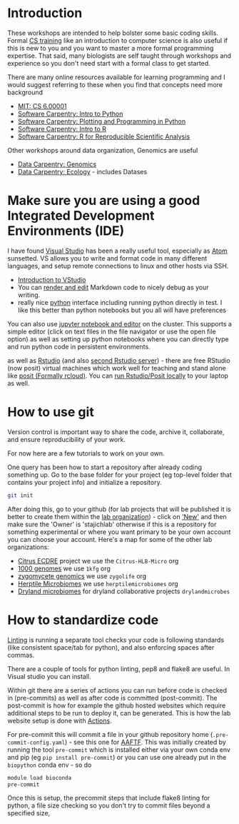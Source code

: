 Introduction
===
These workshops are intended to help bolster some basic coding skills. Formal [CS training](https://www1.cs.ucr.edu/undergraduate/course-descriptions#CS009A) like an introduction to computer science is also useful if this is new to you and you want to master a more formal programming expertise. That said, many biologists are self taught through workshops and experience so you don't need start with a formal class to get started.

There are many online resources available for learning programming and I would suggest referring to these when you find that concepts need more background
* [MIT: CS 6.00001](https://ocw.mit.edu/courses/6-0001-introduction-to-computer-science-and-programming-in-python-fall-2016/)
* [Software Carpentry: Intro to Python](https://swcarpentry.github.io/python-novice-inflammation/)
* [Software Carpentry: Plotting and Programming in Python](http://swcarpentry.github.io/python-novice-gapminder/)
* [Software Carpentry: Intro to R](http://swcarpentry.github.io/r-novice-inflammation/)
* [Software Carpentry: R for Reproducible Scientific Analysis](https://swcarpentry.github.io/r-novice-gapminder/)

Other workshops around data organization, Genomics are useful
* [Data Carpentry: Genomics](https://datacarpentry.org/lessons/#genomics-workshop)
* [Data Carpentry: Ecology](https://datacarpentry.org/lessons/#ecology-workshop) - includes Datases

Make sure you are using a good Integrated Development Environments (IDE)
===

I have found [Visual Studio](https://code.visualstudio.com/) has been a really useful tool, especially as [Atom](https://atom.io) sunsetted.  VS allows you to write and format code in many different languages, and setup remote connections to linux and other hosts via SSH.  

* [Introduction to VStudio](https://code.visualstudio.com/docs)
* You can [render and edit](https://code.visualstudio.com/docs/languages/markdown) Markdown code to nicely debug as your writing.
* really nice [python](https://code.visualstudio.com/docs/languages/python) interface including running python directly in test. I like this better than python notebooks but you all will have preferences

You can also use [jupyter notebook and editor](https://jupyter.hpcc.ucr.edu) on the cluster. This supports a simple editor (click on text files in the file navigator or use the open file option) as well as setting up python notebooks where you can directly type and run python code in persistent environments. 


as well as [Rstudio](https://rstudio.hpcc.ucr.edu) (and also [second Rstudio server](https://rstudio2.hpcc.ucr.edu)) - there are free RStudio (now posit) virtual machines which work well for teaching and stand alone like [posit (Formally rcloud)](https://posit.cloud/). You can [run Rstudio/Posit locally](https://posit.co/) to your laptop as well.

How to use git
===
Version control is important way to share the code, archive it, collaborate, and ensure reproducibility of your work.

For now here are a few tutorials to work on your own.

One query has been how to start a repository after already coding something up. Go to the base folder for your project (eg top-level folder that contains your project info) and initialize a repository.

```bash
git init
```
After doing this, go to your github (for lab projects that will be published it is better to create them within the [lab organization](https://github.com/stajichlab)) - click on ['New'](https://github.com/organizations/stajichlab/repositories/new) and then make sure the 'Owner' is 'stajichlab' otherwise if this is a repository for something experimental or where you want primary to be your own account you can choose your account.  Here's a map for some of the other lab organizations:
* [Citrus ECDRE](https://citrus-hlb-micro.github.io/) project we use the `Citrus-HLB-Micro` org
* [1000 genomes](https://1000.fungalgenomes.org) we use `1kfg` org
* [zygomycete genomics](https://zygolife.org) we use `zygolife` org
* [Herptile Microbiomes](https://herptilemicrobiomes.org) we use `herptilemicrobiomes` org
* [Dryland microbiomes](https://github.com/drylandmicrobes) for dryland collaborative projects `drylandmicrobes`

How to standardize code
=== 
[Linting](https://en.wikipedia.org/wiki/Lint_(software)) is running a separate tool checks your code is following standards (like consistent space/tab for python), and also enforcing spaces after commas. 

There are a couple of tools for python linting, pep8 and flake8 are useful. In Visual studio you can install.

Within git there are a series of actions you can run before code is checked in (pre-commits) as well as after code is committed (post-commit). The post-commit is how for example the github hosted websites which require additional steps to be run to deploy it, can be generated. This is how the lab website setup is done with [Actions](https://github.com/stajichlab/stajichlab.github.io/actions). 

For pre-commit this will commit a file in your github repository home (`.pre-commit-config.yaml`) - see this one for [AAFTF](https://github.com/stajichlab/AAFTF/blob/main/.pre-commit-config.yaml). This was initially created by running the tool `pre-commit` which is installed either via your own conda env and pip (eg `pip install pre-commit`) or you can use one already put in the `biopython` conda env - so do 
```bash
module load bioconda
pre-commit
```

Once this is setup, the precommit steps that include flake8 linting for python, a file size checking so you don't try to commit files beyond a specified size, 

